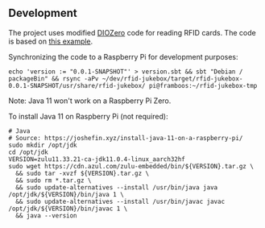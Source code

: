 ## Development

The project uses modified [DIOZero](https://github.com/mattjlewis/diozero) code for reading RFID cards.
The code is based on [this example](https://github.com/mattjlewis/diozero/blob/master/diozero-sampleapps/src/main/java/com/diozero/sampleapps/mfrc522/ReadUid.java).

Synchronizing the code to a Raspberry Pi for development purposes:
```
echo 'version := "0.0.1-SNAPSHOT"' > version.sbt && sbt "Debian / packageBin" && rsync -aPv ~/dev/rfid-jukebox/target/rfid-jukebox-0.0.1-SNAPSHOT/usr/share/rfid-jukebox/ pi@framboos:~/rfid-jukebox-tmp
```

Note: Java 11 won't work on a Raspberry Pi Zero.

To install Java 11 on Raspberry Pi (not required):
```shell script
# Java
# Source: https://joshefin.xyz/install-java-11-on-a-raspberry-pi/
sudo mkdir /opt/jdk
cd /opt/jdk
VERSION=zulu11.33.21-ca-jdk11.0.4-linux_aarch32hf
sudo wget https://cdn.azul.com/zulu-embedded/bin/${VERSION}.tar.gz \
  && sudo tar -xvzf ${VERSION}.tar.gz \
  && sudo rm *.tar.gz \
  && sudo update-alternatives --install /usr/bin/java java /opt/jdk/${VERSION}/bin/java 1 \
  && sudo update-alternatives --install /usr/bin/javac javac /opt/jdk/${VERSION}/bin/javac 1 \
  && java --version
```
